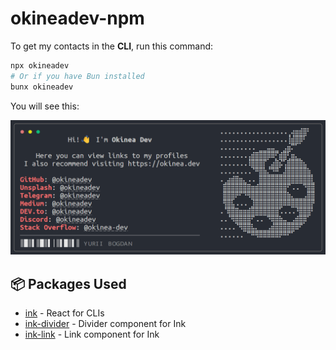 # okineadev-npm

To get my contacts in the **CLI**, run this command:

```bash
npx okineadev
# Or if you have Bun installed
bunx okineadev
```

You will see this:

![screenshot](https://raw.githubusercontent.com/okineadev/okineadev-npm/refs/heads/main/assets/screenshot.png)

## 📦 Packages Used

- [ink](https://www.npmjs.com/package/ink) - React for CLIs
- [ink-divider](https://www.npmjs.com/package/ink-divider) - Divider component for Ink
- [ink-link](https://www.npmjs.com/package/ink-link) - Link component for Ink

